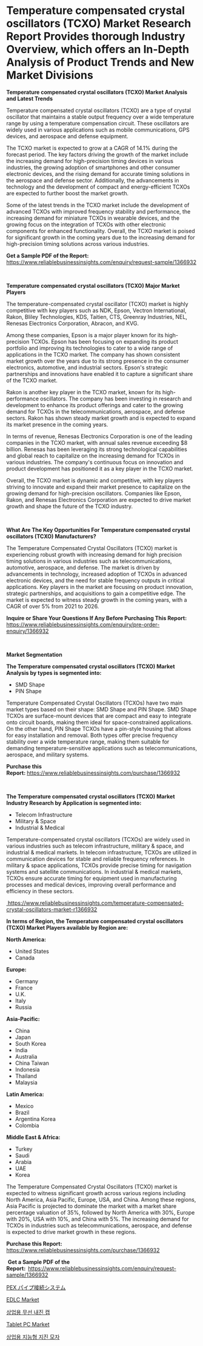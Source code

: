 <p><h1>Temperature compensated crystal oscillators (TCXO) Market Research Report Provides thorough Industry Overview, which offers an In-Depth Analysis of Product Trends and New Market Divisions</h1></p><p><strong>Temperature compensated crystal oscillators (TCXO) Market Analysis and Latest Trends</strong></p>
<p><p>Temperature compensated crystal oscillators (TCXO) are a type of crystal oscillator that maintains a stable output frequency over a wide temperature range by using a temperature compensation circuit. These oscillators are widely used in various applications such as mobile communications, GPS devices, and aerospace and defense equipment.</p><p>The TCXO market is expected to grow at a CAGR of 14.1% during the forecast period. The key factors driving the growth of the market include the increasing demand for high-precision timing devices in various industries, the growing adoption of smartphones and other consumer electronic devices, and the rising demand for accurate timing solutions in the aerospace and defense sector. Additionally, the advancements in technology and the development of compact and energy-efficient TCXOs are expected to further boost the market growth.</p><p>Some of the latest trends in the TCXO market include the development of advanced TCXOs with improved frequency stability and performance, the increasing demand for miniature TCXOs in wearable devices, and the growing focus on the integration of TCXOs with other electronic components for enhanced functionality. Overall, the TCXO market is poised for significant growth in the coming years due to the increasing demand for high-precision timing solutions across various industries.</p></p>
<p><strong>Get a Sample PDF of the Report:&nbsp;</strong> <a href="https://www.reliablebusinessinsights.com/enquiry/request-sample/1366932">https://www.reliablebusinessinsights.com/enquiry/request-sample/1366932</a></p>
<p>&nbsp;</p>
<p><strong>Temperature compensated crystal oscillators (TCXO) Major Market Players</strong></p>
<p><p>The temperature-compensated crystal oscillator (TCXO) market is highly competitive with key players such as NDK, Epson, Vectron International, Rakon, Bliley Technologies, KDS, Taitien, CTS, Greenray Industries, NEL, Renesas Electronics Corporation, Abracon, and KVG.</p><p>Among these companies, Epson is a major player known for its high-precision TCXOs. Epson has been focusing on expanding its product portfolio and improving its technologies to cater to a wide range of applications in the TCXO market. The company has shown consistent market growth over the years due to its strong presence in the consumer electronics, automotive, and industrial sectors. Epson's strategic partnerships and innovations have enabled it to capture a significant share of the TCXO market.</p><p>Rakon is another key player in the TCXO market, known for its high-performance oscillators. The company has been investing in research and development to enhance its product offerings and cater to the growing demand for TCXOs in the telecommunications, aerospace, and defense sectors. Rakon has shown steady market growth and is expected to expand its market presence in the coming years.</p><p>In terms of revenue, Renesas Electronics Corporation is one of the leading companies in the TCXO market, with annual sales revenue exceeding $8 billion. Renesas has been leveraging its strong technological capabilities and global reach to capitalize on the increasing demand for TCXOs in various industries. The company's continuous focus on innovation and product development has positioned it as a key player in the TCXO market.</p><p>Overall, the TCXO market is dynamic and competitive, with key players striving to innovate and expand their market presence to capitalize on the growing demand for high-precision oscillators. Companies like Epson, Rakon, and Renesas Electronics Corporation are expected to drive market growth and shape the future of the TCXO industry.</p></p>
<p>&nbsp;</p>
<p><strong>What Are The Key Opportunities For Temperature compensated crystal oscillators (TCXO) Manufacturers?</strong></p>
<p><p>The Temperature Compensated Crystal Oscillators (TCXO) market is experiencing robust growth with increasing demand for high precision timing solutions in various industries such as telecommunications, automotive, aerospace, and defense. The market is driven by advancements in technology, increased adoption of TCXOs in advanced electronic devices, and the need for stable frequency outputs in critical applications. Key players in the market are focusing on product innovation, strategic partnerships, and acquisitions to gain a competitive edge. The market is expected to witness steady growth in the coming years, with a CAGR of over 5% from 2021 to 2026.</p></p>
<p><strong>Inquire or Share Your Questions If Any Before Purchasing This Report:</strong> <a href="https://www.reliablebusinessinsights.com/enquiry/pre-order-enquiry/1366932">https://www.reliablebusinessinsights.com/enquiry/pre-order-enquiry/1366932</a></p>
<p>&nbsp;</p>
<p><strong>Market Segmentation</strong></p>
<p><strong>The Temperature compensated crystal oscillators (TCXO) Market Analysis by types is segmented into:</strong></p>
<p><ul><li>SMD Shape</li><li>PIN Shape</li></ul></p>
<p><p>Temperature Compensated Crystal Oscillators (TCXOs) have two main market types based on their shape: SMD Shape and PIN Shape. SMD Shape TCXOs are surface-mount devices that are compact and easy to integrate onto circuit boards, making them ideal for space-constrained applications. On the other hand, PIN Shape TCXOs have a pin-style housing that allows for easy installation and removal. Both types offer precise frequency stability over a wide temperature range, making them suitable for demanding temperature-sensitive applications such as telecommunications, aerospace, and military systems.</p></p>
<p><strong>Purchase this Report:&nbsp;</strong><a href="https://www.reliablebusinessinsights.com/purchase/1366932">https://www.reliablebusinessinsights.com/purchase/1366932</a></p>
<p>&nbsp;</p>
<p><strong>The Temperature compensated crystal oscillators (TCXO) Market Industry Research by Application is segmented into:</strong></p>
<p><ul><li>Telecom Infrastructure</li><li>Military & Space</li><li>Industrial & Medical</li></ul></p>
<p><p>Temperature-compensated crystal oscillators (TCXOs) are widely used in various industries such as telecom infrastructure, military & space, and industrial & medical markets. In telecom infrastructure, TCXOs are utilized in communication devices for stable and reliable frequency references. In military & space applications, TCXOs provide precise timing for navigation systems and satellite communications. In industrial & medical markets, TCXOs ensure accurate timing for equipment used in manufacturing processes and medical devices, improving overall performance and efficiency in these sectors.</p></p>
<p><a href="https://www.reliablebusinessinsights.com/temperature-compensated-crystal-oscillators-market-r1366932">&nbsp;https://www.reliablebusinessinsights.com/temperature-compensated-crystal-oscillators-market-r1366932</a></p>
<p><strong>In terms of Region, the Temperature compensated crystal oscillators (TCXO) Market Players available by Region are:</strong></p>
<p>
    <p> <strong> North America: </strong>
        <ul>
            <li>United States</li>
            <li>Canada</li>
        </ul>
        </p> 
    <p> <strong> Europe: </strong>
        <ul>
            <li>Germany</li>
            <li>France</li>
            <li>U.K.</li>
            <li>Italy</li>
            <li>Russia</li>
        </ul>
        </p> 
    <p> <strong> Asia-Pacific: </strong>
        <ul>
            <li>China</li>
            <li>Japan</li>
            <li>South Korea</li>
            <li>India</li>
            <li>Australia</li>
            <li>China Taiwan</li>
            <li>Indonesia</li>
            <li>Thailand</li>
            <li>Malaysia</li>
        </ul>
        </p> 
    <p> <strong> Latin America: </strong>
        <ul>
            <li>Mexico</li>
            <li>Brazil</li>
            <li>Argentina Korea</li>
            <li>Colombia</li>
        </ul>
        </p> 
    <p> <strong> Middle East & Africa: </strong>
        <ul>
            <li>Turkey</li>
            <li>Saudi</li>
            <li>Arabia</li>
            <li>UAE</li>
            <li>Korea</li>
        </ul>
    </p>
    </p>
<p><p>The Temperature Compensated Crystal Oscillators (TCXO) market is expected to witness significant growth across various regions including North America, Asia Pacific, Europe, USA, and China. Among these regions, Asia Pacific is projected to dominate the market with a market share percentage valuation of 35%, followed by North America with 30%, Europe with 20%, USA with 10%, and China with 5%. The increasing demand for TCXOs in industries such as telecommunications, aerospace, and defense is expected to drive market growth in these regions.</p></p>
<p><strong>Purchase this Report: </strong><a href="https://www.reliablebusinessinsights.com/purchase/1366932">https://www.reliablebusinessinsights.com/purchase/1366932</a></p>
<p>&nbsp;<strong>Get a Sample PDF of the Report:&nbsp;&nbsp;</strong><a href="https://www.reliablebusinessinsights.com/enquiry/request-sample/1366932">https://www.reliablebusinessinsights.com/enquiry/request-sample/1366932</a></p>
<p><strong></strong></p>
<p><p><a href="https://github.com/tanyaali3/Market-Research-Report-List-1/blob/main/3135898147951.md">PEX パイプ接続システム</a></p><p><a href="https://github.com/JennyferFeil2023/Market-Research-Report-List-1/blob/main/edlc-market.md">EDLC Market</a></p><p><a href="https://github.com/alfitoms13/Market-Research-Report-List-1/blob/main/6725151157160.md">상업용 무선 내진 캡</a></p><p><a href="https://github.com/amirvaghari/Market-Research-Report-List-1/blob/main/tablet-pc-market.md">Tablet PC Market</a></p><p><a href="https://github.com/erwindropdead54/Market-Research-Report-List-1/blob/main/7028808157159.md">상업용 지능형 지진 모자</a></p></p>